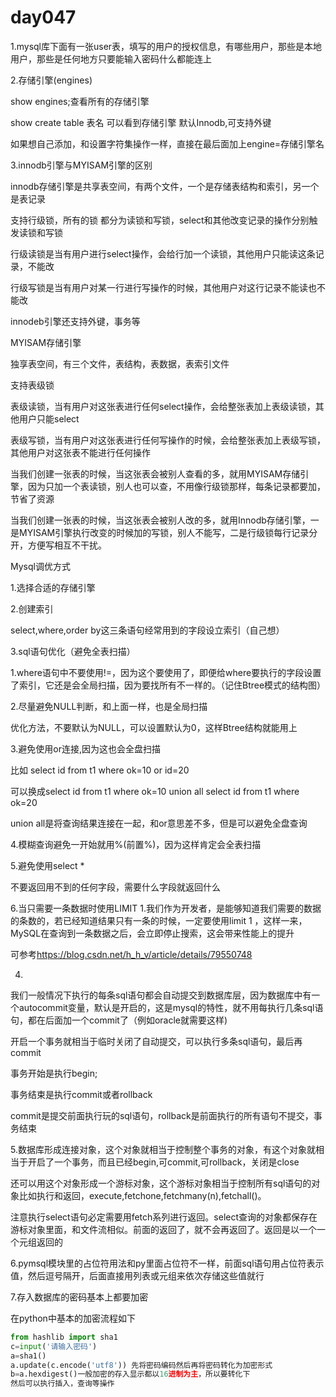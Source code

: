 # day047

1.mysql库下面有一张user表，填写的用户的授权信息，有哪些用户，那些是本地用户，那些是任何地方只要能输入密码什么都能连上

2.存储引擎(engines)

show engines;查看所有的存储引擎

show create table 表名 可以看到存储引擎 默认Innodb,可支持外键

如果想自己添加，和设置字符集操作一样，直接在最后面加上engine=存储引擎名

3.innodb引擎与MYISAM引擎的区别

innodb存储引擎是共享表空间，有两个文件，一个是存储表结构和索引，另一个是表记录

支持行级锁，所有的锁 都分为读锁和写锁，select和其他改变记录的操作分别触发读锁和写锁

行级读锁是当有用户进行select操作，会给行加一个读锁，其他用户只能读这条记录，不能改

行级写锁是当有用户对某一行进行写操作的时候，其他用户对这行记录不能读也不能改

innodeb引擎还支持外键，事务等

MYISAM存储引擎

独享表空间，有三个文件，表结构，表数据，表索引文件

支持表级锁

表级读锁，当有用户对这张表进行任何select操作，会给整张表加上表级读锁，其他用户只能select

表级写锁，当有用户对这张表进行任何写操作的时候，会给整张表加上表级写锁，其他用户对这张表不能进行任何操作

当我们创建一张表的时候，当这张表会被别人查看的多，就用MYISAM存储引擎，因为只加一个表读锁，别人也可以查，不用像行级锁那样，每条记录都要加，节省了资源

当我们创建一张表的时候，当这张表会被别人改的多，就用Innodb存储引擎，一是MYISAM引擎执行改变的时候加的写锁，别人不能写，二是行级锁每行记录分开，方便写相互不干扰。



Mysql调优方式

1.选择合适的存储引擎

2.创建索引

select,where,order by这三条语句经常用到的字段设立索引（自己想）

3.sql语句优化（避免全表扫描）

1.where语句中不要使用!=，因为这个要使用了，即便给where要执行的字段设置了索引，它还是会全局扫描，因为要找所有不一样的。（记住Btree模式的结构图）

2.尽量避免NULL判断，和上面一样，也是全局扫描  

优化方法，不要默认为NULL，可以设置默认为0，这样Btree结构就能用上

3.避免使用or连接,因为这也会全盘扫描

比如 select id from t1 where ok=10 or id=20

可以换成select id from t1 where ok=10 union all select id from t1 where ok=20

union all是将查询结果连接在一起，和or意思差不多，但是可以避免全盘查询

4.模糊查询避免一开始就用%(前置%)，因为这样肯定会全表扫描

5.避免使用select *

不要返回用不到的任何字段，需要什么字段就返回什么

6.当只需要一条数据时使用LIMIT 1.我们作为开发者，是能够知道我们需要的数据的条数的，若已经知道结果只有一条的时候，一定要使用limit 1 ，这样一来，MySQL在查询到一条数据之后，会立即停止搜索，这会带来性能上的提升 

可参考<https://blog.csdn.net/h_h_v/article/details/79550748> 

4.

我们一般情况下执行的每条sql语句都会自动提交到数据库层，因为数据库中有一个autocommit变量，默认是开启的，这是mysql的特性，就不用每执行几条sql语句，都在后面加一个commit了（例如oracle就需要这样)

开启一个事务就相当于临时关闭了自动提交，可以执行多条sql语句，最后再 commit

事务开始是执行begin;

事务结束是执行commit或者rollback

commit是提交前面执行玩的sql语句，rollback是前面执行的所有语句不提交，事务结束

5.数据库形成连接对象，这个对象就相当于控制整个事务的对象，有这个对象就相当于开启了一个事务，而且已经begin,可commit,可rollback，关闭是close

还可以用这个对象形成一个游标对象，这个游标对象相当于控制所有sql语句的对象比如执行和返回，execute,fetchone,fetchmany(n),fetchall()。

注意执行select语句必定需要用fetch系列进行返回。select查询的对象都保存在游标对象里面，和文件流相似。前面的返回了，就不会再返回了。返回是以一个一个元组返回的

6.pymsql模块里的占位符用法和py里面占位符不一样，前面sql语句用占位符表示值，然后逗号隔开，后面直接用列表或元组来依次存储这些值就行

7.存入数据库的密码基本上都要加密

在python中基本的加密流程如下

```python
from hashlib import sha1
c=input('请输入密码')
a=sha1()
a.update(c.encode('utf8')) 先将密码编码然后再将密码转化为加密形式
b=a.hexdigest()一般加密的存入显示都以16进制为主，所以要转化下
然后可以执行插入，查询等操作
```


